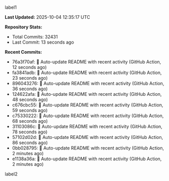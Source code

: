 
label1 
<!-- ACTIVITY_START -->
**Last Updated:** 2025-10-04 12:35:17 UTC

**Repository Stats:**
- Total Commits: 32431
- Last Commit: 13 seconds ago

**Recent Commits:**
- 76a3f70af: 🤖 Auto-update README with recent activity (GitHub Action, 12 seconds ago)
- fa3841adb: 🤖 Auto-update README with recent activity (GitHub Action, 23 seconds ago)
- 896043276: 🤖 Auto-update README with recent activity (GitHub Action, 36 seconds ago)
- 124622afa: 🤖 Auto-update README with recent activity (GitHub Action, 48 seconds ago)
- c676cbc55: 🤖 Auto-update README with recent activity (GitHub Action, 59 seconds ago)
- c75330222: 🤖 Auto-update README with recent activity (GitHub Action, 68 seconds ago)
- 31103086c: 🤖 Auto-update README with recent activity (GitHub Action, 78 seconds ago)
- 57102d02d: 🤖 Auto-update README with recent activity (GitHub Action, 86 seconds ago)
- 0bb028795: 🤖 Auto-update README with recent activity (GitHub Action, 2 minutes ago)
- e1138a36a: 🤖 Auto-update README with recent activity (GitHub Action, 2 minutes ago)
<!-- ACTIVITY_END -->

label2
